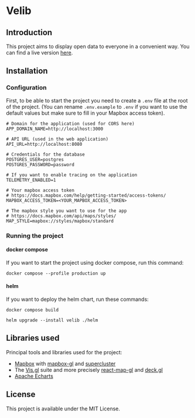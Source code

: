 # Velib

## Introduction

This project aims to display open data to everyone in a convenient way.
You can find a live version [here](https://velib.runtheit.com).

## Installation

### Configuration

First, to be able to start the project you need to create a `.env` file at the root of the project.
(You can rename `.env.example` to `.env` if you want to use the default values but make sure to fill in your Mapbox access token).

```
# Domain for the application (used for CORS here)
APP_DOMAIN_NAME=http://localhost:3000

# API URL (used in the web application)
API_URL=http://localhost:8080

# Credentials for the database
POSTGRES_USER=postgres
POSTGRES_PASSWORD=password

# If you want to enable tracing on the application
TELEMETRY_ENABLED=1

# Your mapbox access token
# https://docs.mapbox.com/help/getting-started/access-tokens/
MAPBOX_ACCESS_TOKEN=<YOUR_MAPBOX_ACCESS_TOKEN>

# The mapbox style you want to use for the app
# https://docs.mapbox.com/api/maps/styles/
MAP_STYLE=mapbox://styles/mapbox/standard
```

### Running the project

#### docker compose

If you want to start the project using docker compose, run this command:

```
docker compose --profile production up
```

#### helm

If you want to deploy the helm chart, run these commands:

```
docker compose build
```

```
helm upgrade --install velib ./helm
```

## Libraries used

Principal tools and libraries used for the project:

- [Mapbox](https://www.mapbox.com/) with [mapbox-gl](https://github.com/mapbox/mapbox-gl-js) and [supercluster](https://github.com/mapbox/supercluster)
- The [Vis.gl](https://vis.gl/) suite and more precisely [react-map-gl](https://visgl.github.io/react-map-gl/) and [deck.gl](https://deck.gl/)
- [Apache Echarts](https://echarts.apache.org/en/index.html)

## License

This project is available under the MIT License.